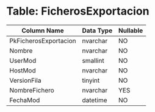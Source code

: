 # Table: FicherosExportacion

| Column Name | Data Type | Nullable |
|-------------|-----------|----------|
| PkFicherosExportacion | nvarchar | NO |
| Nombre | nvarchar | NO |
| UserMod | smallint | NO |
| HostMod | nvarchar | NO |
| VersionFila | tinyint | NO |
| NombreFichero | nvarchar | YES |
| FechaMod | datetime | NO |
